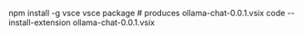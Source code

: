 npm install -g vsce
vsce package              # produces ollama-chat-0.0.1.vsix
code --install-extension ollama-chat-0.0.1.vsix
